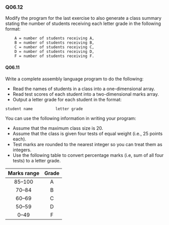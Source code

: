 
### Q06.12

Modify the program for the last exercise to also generate a class summary stating the
number of students receiving each letter grade in the following format:
```
    A = number of students receiving A,
    B = number of students receiving B,
    C = number of students receiving C,
    D = number of students receiving D,	
    F = number of students receiving F.
```


#### Q06.11

Write a complete assembly language program to do the following:

 - Read the names of students in a class into a one-dimensional array.
 - Read test scores of each student into a two-dimensional marks array.
 - Output a letter grade for each student in the format:

``` 
student name          letter grade
```

You can use the following information in writing your program:
 - Assume that the maximum class size is 20.
 - Assume that the class is given four tests of equal weight (i.e., 25 points each).
 - Test marks are rounded to the nearest integer so you can treat them as integers.
 - Use the following table to convert percentage marks (i.e, sum of all four tests) to a letter grade.

| Marks range | Grade |
|:-----------:|:-----:|
| 85–100      | A     |
| 70–84	      | B     |
| 60–69       | C     |
| 50–59       | D     |
| 0–49        | F     |
